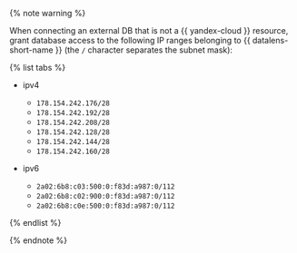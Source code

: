 {% note warning %}

When connecting an external DB that is not a {{ yandex-cloud }} resource, grant database access to the following IP ranges belonging to {{ datalens-short-name }} (the `/` character separates the subnet mask):

{% list tabs %}

- ipv4

  * `178.154.242.176/28`
  * `178.154.242.192/28`
  * `178.154.242.208/28`
  * `178.154.242.128/28`
  * `178.154.242.144/28`
  * `178.154.242.160/28`

- ipv6

  * `2a02:6b8:c03:500:0:f83d:a987:0/112`
  * `2a02:6b8:c02:900:0:f83d:a987:0/112`
  * `2a02:6b8:c0e:500:0:f83d:a987:0/112`

{% endlist %}

{% endnote %}
